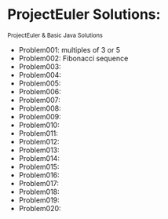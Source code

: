 # ProjectEuler Solutions:
<small>ProjectEuler & Basic Java Solutions</Small>

* Problem001: multiples of 3 or 5
* Problem002: Fibonacci sequence
* Problem003:
* Problem004:
* Problem005:
* Problem006:
* Problem007:
* Problem008:
* Problem009:
* Problem010:
* Problem011:
* Problem012:
* Problem013:
* Problem014:
* Problem015:
* Problem016:
* Problem017:
* Problem018:
* Problem019:
* Problem020:

